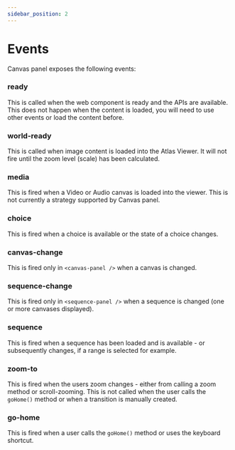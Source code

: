 ```yaml
---
sidebar_position: 2
---
```


# Events

Canvas panel exposes the following events:

### ready

This is called when the web component is ready and the APIs are available. This
does not happen when the content is loaded, you will need to use other events or
load the content before.

### world-ready

This is called when image content is loaded into the Atlas Viewer. It will not
fire until the zoom level (scale) has been calculated.

### media

This is fired when a Video or Audio canvas is loaded into the viewer. This is
not currently a strategy supported by Canvas panel.

### choice

This is fired when a choice is available or the state of a choice changes.

### canvas-change

This is fired only in `<canvas-panel />` when a canvas is changed.

### sequence-change

This is fired only in `<sequence-panel />` when a sequence is changed (one or
more canvases displayed).

### sequence

This is fired when a sequence has been loaded and is available - or subsequently
changes, if a range is selected for example.

### zoom-to

This is fired when the users zoom changes - either from calling a zoom method or
scroll-zooming. This is not called when the user calls the `goHome()` method or
when a transition is manually created.

### go-home

This is fired when a user calls the `goHome()` method or uses the keyboard
shortcut.

